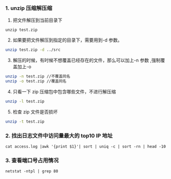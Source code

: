 ### 1. unzip 压缩解压缩

1. 把文件解压到当前目录下

```shell
unzip test.zip
```

2. 如果要把文件解压到指定的目录下，需要用到-d 参数。

```sh
unzip test.zip -d ../src
```

3. 解压的时候，有时候不想覆盖已经存在的文件，那么可以加上-n 参数 ,强制覆盖加上-o

```sh
unzip -n test.zip //不覆盖同名
unzip -o test.zip //覆盖同名
```

4. 只看一下 zip 压缩包中包含哪些文件，不进行解压缩

```sh
unzip -l test.zip
```

5. 检查 zip 文件是否损坏

```sh
unzip -t test.zip
```

### 2. 找出日志文件中访问量最大的 top10 IP 地址

```shell
cat access.log |awk '{print $1}'| sort | uniq -c | sort -rn | head -10
```

### 3. 查看端口号占用情况

```
netstat -ntpl | grep 80
```
